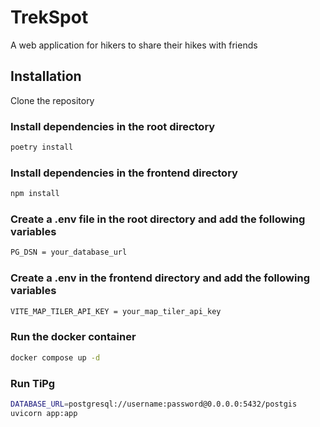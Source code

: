 # TrekSpot

A web application for hikers to share their hikes with friends

## Installation

Clone the repository

### Install dependencies in the root directory

```sh
poetry install
```

### Install dependencies in the frontend directory

```sh
npm install
```

### Create a .env file in the root directory and add the following variables

```sh
PG_DSN = your_database_url
```

### Create a .env in the frontend directory and add the following variables

```sh
VITE_MAP_TILER_API_KEY = your_map_tiler_api_key
```

### Run the docker container

```sh
docker compose up -d
```

### Run TiPg

```sh
DATABASE_URL=postgresql://username:password@0.0.0.0:5432/postgis
uvicorn app:app
```
